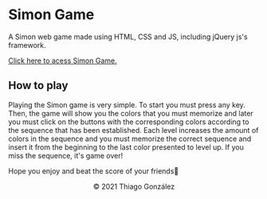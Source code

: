 <h1>Simon Game</h1>
<p>A Simon web game made using HTML, CSS and JS, including jQuery js's framework.</p>
<a href="https://thiago-gonzalez.github.io/simon.game/">Click here to acess Simon Game.</a>
<h2>How to play</h2>
<p>Playing the Simon game is very simple. To start you must press any key. Then, the game will show you the colors that you must memorize and later you must click on the buttons with the corresponding colors according to the sequence that has been established. Each level increases the amount of colors in the sequence and you must memorize the correct sequence and insert it from the beginning to the last color presented to level up. If you miss the sequence, it's game over!</p>
<p>Hope you enjoy and beat the score of your friends🧐</p>
<p align="center">&copy 2021 Thiago González</p>
